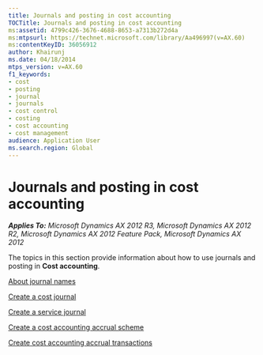 ```yaml
---
title: Journals and posting in cost accounting
TOCTitle: Journals and posting in cost accounting
ms:assetid: 4799c426-3676-4688-8653-a7313b272d4a
ms:mtpsurl: https://technet.microsoft.com/library/Aa496997(v=AX.60)
ms:contentKeyID: 36056912
author: Khairunj
ms.date: 04/18/2014
mtps_version: v=AX.60
f1_keywords:
- cost
- posting
- journal
- journals
- cost control
- costing
- cost accounting
- cost management
audience: Application User
ms.search.region: Global
---
```


# Journals and posting in cost accounting 


_**Applies To:** Microsoft Dynamics AX 2012 R3, Microsoft Dynamics AX 2012 R2, Microsoft Dynamics AX 2012 Feature Pack, Microsoft Dynamics AX 2012_

The topics in this section provide information about how to use journals and posting in **Cost accounting**.

[About journal names](about-journal-names.md)

[Create a cost journal](create-a-cost-journal.md)

[Create a service journal](create-a-service-journal.md)

[Create a cost accounting accrual scheme](create-a-cost-accounting-accrual-scheme.md)

[Create cost accounting accrual transactions](create-cost-accounting-accrual-transactions.md)

  


